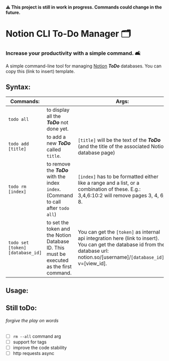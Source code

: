 
#### ⚠️ This project is still in work in progress. Commands could change in the future.


# Notion CLI To-Do Manager 🗂
### Increase your productivity with a simple command. 🛋

A simple command-line tool for managing [Notion](http://notion.so) ___ToDo___ databases. You can copy this (link to insert) template.


## Syntax:

| Commands:|    | Args:|
|---|---|---|
| `todo all` | to display all the ___ToDo___ not done yet. |    |
| `todo add [title]` | to add a new ___ToDo___ called `title`. |   `[title]` will be the text of the ___ToDo___ (and the title of the associated Notion database page)  | 
| `todo rm [index]` | to remove the ___ToDo___ with the index `index`.  <br> (Command to call after `todo all`)| `[index]` has to be formatted either like a range and a list, or a combination of these. E.g.: 3,4,6:10:2 will remove pages 3, 4, 6, 8.
| `todo set [token] [database_id]` | to set the token and the Notion Database ID. This must be executed as the first command. | You can get the `[token]` as internal api integration here (link to insert). <br> You can get the database id from the database url: notion.so/[username]/`[database_id]`?v=[view_id].  |



## Usage:


## Still toDo:
###### forgive the play on words

- [ ] `rm --all` command arg
- [ ] support for tags
- [ ] improve the code stability
- [ ] http requests async 
